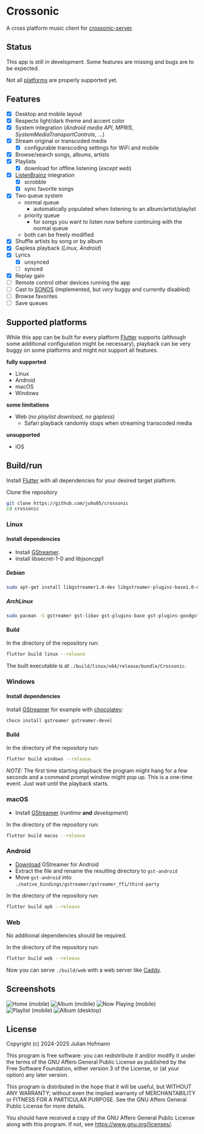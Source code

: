 # Crossonic

A cross platform music client for [crossonic-server](https://github.com/juho05/crossonic-server).

## Status

This app is still in development. Some features are missing and bugs are to be expected.

Not all [platforms](#supported_platforms) are properly supported yet.

## Features

- [x] Desktop and mobile layout
- [x] Respects light/dark theme and accent color
- [x] System integration (*Android media API*, *MPRIS*, *SystemMediaTransportControls*, …)
- [x] Stream original or transcoded media
  - [x] configurable transcoding settings for WiFi and mobile
- [x] Browse/search songs, albums, artists
- [x] Playlists
  - [x] download for offline listening (*except web*)
- [x] [ListenBrainz](https://listenbrainz.org) integration
  - [x] scrobble
  - [x] sync favorite songs
- [x] Two queue system
  - normal queue
    - automatically populated when listening to an album/artist/playlist
  - priority queue
    - for songs you want to listen now before continuing with the normal queue
  - both can be freely modified
- [x] Shuffle artists by song or by album
- [x] Gapless playback (*Linux, Android*)
- [x] Lyrics
  - [x] unsynced
  - [ ] synced
- [x] Replay gain
- [ ] Remote control other devices running the app
- [ ] Cast to [SONOS](https://www.sonos.com) (implemented, but *very* buggy and currently disabled)
- [ ] Browse favorites
- [ ] Save queues

## Supported platforms

While this app can be built for every platform [Flutter](https://flutter.dev) supports (although some additional configuration might be necessary), playback can be very buggy on some platforms and might not support all features.

**fully supported**
- Linux
- Android
- macOS
- Windows

**some limitations**
- Web (*no playlist download*, *no gapless*)
  - Safari playback randomly stops when streaming transcoded media

**unsupported**
- iOS

## Build/run

Install [Flutter](https://docs.flutter.dev/get-started/install) with all dependencies for your desired target platform.

Clone the repository
```bash
git clone https://github.com/juho05/crossonic
cd crossonic
```

### Linux

#### Install dependencies

- Install [GStreamer](https://gstreamer.freedesktop.org/documentation/installing/on-linux.html?gi-language=c).
- Install libsecret-1-0 and libjsoncpp1

##### Debian

```bash
sudo apt-get install libgstreamer1.0-dev libgstreamer-plugins-base1.0-dev gstreamer1.0-plugins-good gstreamer1.0-plugins-bad libsecret-1-dev libjsoncpp-dev
```

##### ArchLinux

```bash
sudo pacman -S gstreamer gst-libav gst-plugins-base gst-plugins-goodgstreamer1.0-plugins-bad libsecret jsoncpp
```

#### Build

In the directory of the repository run:

```bash
flutter build linux --release
```

The built executable is at `./build/linux/x64/release/bundle/Crossonic`.

### Windows

#### Install dependencies

Install [GStreamer](https://gstreamer.freedesktop.org/documentation/installing/on-windows.html?gi-language=c) for example with [chocolatey](https://chocolatey.org/):

```bash
choco install gstreamer gstreamer-devel
```

#### Build

In the directory of the repository run:

```bash
flutter build windows --release
```

*NOTE:* The first time starting playback the program might hang for a few seconds and a command prompt window might pop up.
This is a one-time event. Just wait until the playback starts.

### macOS

- Install [GStreamer](https://gstreamer.freedesktop.org/download/#macos) (*runtime* **and** *development*)

In the directory of the repository run:
```bash
flutter build macos --release
```

### Android

- [Download](https://gstreamer.freedesktop.org/data/pkg/android/1.24.10/gstreamer-1.0-android-universal-1.24.10.tar.xz) GStreamer for Android
- Extract the file and rename the resulting directory to `gst-android`
- Move `gst-android` into `./native_bindings/gstreamer/gstreamer_ffi/third-party`

In the directory of the repository run:
```bash
flutter build apk --release
```

### Web

No additional dependencies should be required.

In the directory of the repository run:
```bash
flutter build web --release
```

Now you can serve `./build/web` with a web server like [Caddy](https://caddyserver.com/).

## Screenshots

![Home (mobile)](screenshots/mobile_home.png)
![Album (mobile)](screenshots/mobile_album.png)
![Now Playing (mobile)](screenshots/mobile_now_playing.png)
![Playlist (mobile)](screenshots/mobile_playlist.png)
![Album (desktop)](screenshots/desktop_album.png)

## License

Copyright (c) 2024-2025 Julian Hofmann

This program is free software: you can redistribute it and/or modify
it under the terms of the GNU Affero General Public License as published
by the Free Software Foundation, either version 3 of the License, or
(at your option) any later version.

This program is distributed in the hope that it will be useful,
but WITHOUT ANY WARRANTY; without even the implied warranty of
MERCHANTABILITY or FITNESS FOR A PARTICULAR PURPOSE.  See the
GNU Affero General Public License for more details.

You should have received a copy of the GNU Affero General Public License
along with this program.  If not, see <https://www.gnu.org/licenses/>.